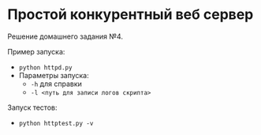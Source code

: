 # Простой конкурентный веб сервер
Решение домашнего задания №4.

Пример запуска:
  - `python httpd.py`
  - Параметры запуска:
      - `-h` для справки
      - `-l <путь для записи логов скрипта>`

Запуск тестов:
  - `python httptest.py -v`
